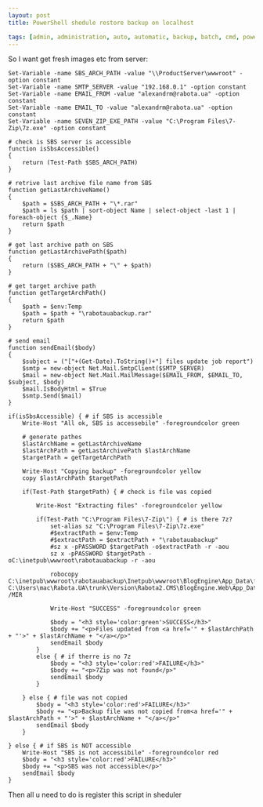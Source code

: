 ```yaml
---
layout: post
title: PowerShell shedule restore backup on localhost

tags: [admin, administration, auto, automatic, backup, batch, cmd, powershell, ps, ps1, restore, shell]
---
```


So I want get fresh images etc from server:

    Set-Variable -name SBS_ARCH_PATH -value "\\ProductServer\wwwroot" -option constant
    Set-Variable -name SMTP_SERVER -value "192.168.0.1" -option constant
    Set-Variable -name EMAIL_FROM -value "alexandrm@rabota.ua" -option constant
    Set-Variable -name EMAIL_TO -value "alexandrm@rabota.ua" -option constant
    Set-Variable -name SEVEN_ZIP_EXE_PATH -value "C:\Program Files\7-Zip\7z.exe" -option constant

    # check is SBS server is accessible
    function isSbsAccessible()
    {
        return (Test-Path $SBS_ARCH_PATH)
    }

    # retrive last archive file name from SBS
    function getLastArchiveName()
    {
        $path = $SBS_ARCH_PATH + "\*.rar"
        $path = ls $path | sort-object Name | select-object -last 1 | foreach-object {$_.Name}
        return $path
    }

    # get last archive path on SBS
    function getLastArchivePath($path)
    {
        return ($SBS_ARCH_PATH + "\" + $path)
    }

    # get target archive path
    function getTargetArchPath()
    {
        $path = $env:Temp
        $path = $path + "\rabotauabackup.rar"
        return $path
    }

    # send email
    function sendEmail($body)
    {
        $subject = ("["+(Get-Date).ToString()+"] files update job report")
        $smtp = new-object Net.Mail.SmtpClient($SMTP_SERVER)
        $mail = new-object Net.Mail.MailMessage($EMAIL_FROM, $EMAIL_TO, $subject, $body)
        $mail.IsBodyHtml = $True
        $smtp.Send($mail)
    }

    if(isSbsAccessible) { # if SBS is accessible
        Write-Host "All ok, SBS is accessebile" -foregroundcolor green

        # generate pathes
        $lastArchName = getLastArchiveName
        $lastArchPath = getLastArchivePath $lastArchName
        $targetPath = getTargetArchPath

        Write-Host "Copying backup" -foregroundcolor yellow
        copy $lastArchPath $targetPath

        if(Test-Path $targetPath) { # check is file was copied

            Write-Host "Extracting files" -foregroundcolor yellow

            if(Test-Path "C:\Program Files\7-Zip\") { # is there 7z?
                set-alias sz "C:\Program Files\7-Zip\7z.exe"
                #$extractPath = $env:Temp
                #$extractPath = $extractPath + "\rabotauabackup"
                #sz x -pPASSWORD $targetPath -o$extractPath -r -aou
                sz x -pPASSWORD $targetPath -oC:\inetpub\wwwroot\rabotauabackup -r -aou

                robocopy C:\inetpub\wwwroot\rabotauabackup\Inetpub\wwwroot\BlogEngine\App_Data\files C:\Users\mac\Rabota.UA\trunk\Version\Rabota2.CMS\BlogEngine.Web\App_Data\files /MIR

                Write-Host "SUCCESS" -foregroundcolor green

                $body = "<h3 style='color:green'>SUCCESS</h3>"
                $body += "<p>Files updated from <a href='" + $lastArchPath + "'>" + $lastArchName + "</a></p>"
                sendEmail $body
            }
            else { # if therre is no 7z
                $body = "<h3 style='color:red'>FAILURE</h3>"
                $body += "<p>7Zip was not found</p>"
                sendEmail $body
            }

        } else { # file was not copied
            $body = "<h3 style='color:red'>FAILURE</h3>"
            $body += "<p>Backup file was not copied from<a href='" + $lastArchPath + "'>" + $lastArchName + "</a></p>"
            sendEmail $body
        }

    } else { # if SBS is NOT accessible
        Write-Host "SBS is not accessibile" -foregroundcolor red
        $body = "<h3 style='color:red'>FAILURE</h3>"
        $body += "<p>SBS was not accessible</p>"
        sendEmail $body
    }

Then all u need to do is register this script in sheduler
